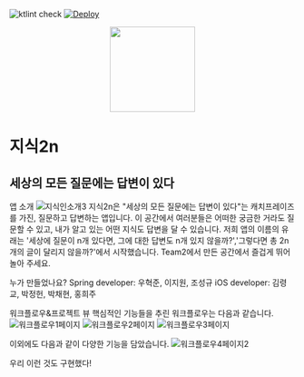 

![ktlint check](https://github.com/wafflestudio20-5/team2-server/actions/workflows/ktlint_check.yml/badge.svg)
[![Deploy](https://github.com/wafflestudio20-5/team2-server/actions/workflows/deploy.yml/badge.svg)](https://github.com/wafflestudio20-5/team2-server/actions/workflows/deploy.yml)

<div align="center">
    <img src="https://user-images.githubusercontent.com/86216809/216102204-712654a2-13e1-46f5-89c3-0cd68ea590d7.jpg" width="150" height="150" />
</div>

# 지식2n
## 세상의 모든 질문에는 답변이 있다

앱 소개
![지식인소개3](https://user-images.githubusercontent.com/86216809/216120258-43bcc3c8-0067-4de2-b01f-56861b400243.jpg)
지식2n은 "세상의 모든 질문에는 답변이 있다"는 캐치프레이즈를 가진, 질문하고 답변하는 앱입니다.
이 공간에서 여러분들은 어떠한 궁금한 거라도 질문할 수 있고, 내가 알고 있는 어떤 지식도 답변을 달 수 있습니다.
저희 앱의 이름의 유래는 '세상에 질문이 n개 있다면, 그에 대한 답변도 n개 있지 않을까?','그렇다면 총 2n개의 글이 달리지 않을까?'에서 시작했습니다.
Team2에서 만든 공간에서 즐겁게 뛰어놀아 주세요.

누가 만들었나요?
Spring developer: 우혁준, 이지원, 조성규
iOS developer: 김령교, 박정헌, 박채현, 홍희주

워크플로우&프로젝트 뷰
핵심적인 기능들을 추린 워크플로우는 다음과 같습니다.
![워크플로우1페이지](https://user-images.githubusercontent.com/86216809/216114256-a3580636-fe0d-4843-aaed-635a3cfd6efd.jpg)
![워크플로우2페이지](https://user-images.githubusercontent.com/86216809/216114406-4a345997-a87d-4155-8893-a808e502a5e6.jpg)
![워크플로우3페이지](https://user-images.githubusercontent.com/86216809/216114630-658381d7-23e4-47d4-944e-9e3a0cebeddb.jpg)


이외에도 다음과 같이 다양한 기능을 담았습니다.
![워크플로우4페이지2](https://user-images.githubusercontent.com/86216809/216270581-d92030a7-0c0a-4d3d-b1af-15d00e5a8da6.jpg)


우리 이런 것도 구현했다!
